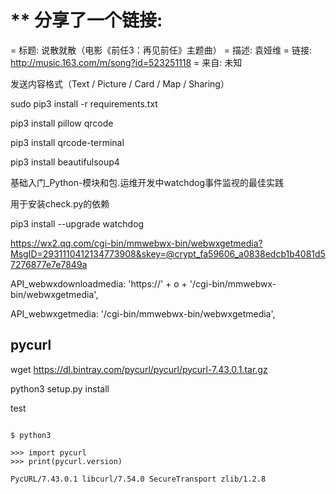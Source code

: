

** 分享了一个链接:
=========================
= 标题: 说散就散（电影《前任3：再见前任》主题曲）
= 描述: 袁娅维
= 链接: http://music.163.com/m/song?id=523251118
= 来自: 未知




发送内容格式（Text / Picture / Card / Map / Sharing）

sudo pip3 install -r requirements.txt

pip3 install pillow qrcode

pip3 install qrcode-terminal

pip3 install beautifulsoup4

基础入门_Python-模块和包.运维开发中watchdog事件监视的最佳实践

用于安装check.py的依赖

pip3 install --upgrade watchdog  


https://wx2.qq.com/cgi-bin/mmwebwx-bin/webwxgetmedia?MsgID=2931110412134773908&skey=@crypt_fa59606_a0838edcb1b4081d57276877e7e7849a

API_webwxdownloadmedia: 'https://' + o + '/cgi-bin/mmwebwx-bin/webwxgetmedia',

API_webwxgetmedia: '/cgi-bin/mmwebwx-bin/webwxgetmedia',

pycurl
------
wget https://dl.bintray.com/pycurl/pycurl/pycurl-7.43.0.1.tar.gz

python3 setup.py install


test
```

$ python3

>>> import pycurl
>>> print(pycurl.version)

PycURL/7.43.0.1 libcurl/7.54.0 SecureTransport zlib/1.2.8

```
